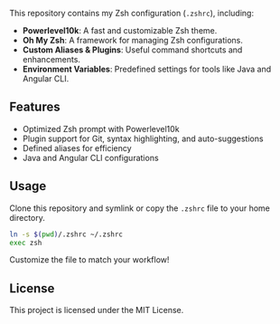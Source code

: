 This repository contains my Zsh configuration (`.zshrc`), including:

- **Powerlevel10k**: A fast and customizable Zsh theme.
- **Oh My Zsh**: A framework for managing Zsh configurations.
- **Custom Aliases & Plugins**: Useful command shortcuts and enhancements.
- **Environment Variables**: Predefined settings for tools like Java and Angular CLI.

## Features
- Optimized Zsh prompt with Powerlevel10k
- Plugin support for Git, syntax highlighting, and auto-suggestions
- Defined aliases for efficiency
- Java and Angular CLI configurations

## Usage
Clone this repository and symlink or copy the `.zshrc` file to your home directory.

```sh
ln -s $(pwd)/.zshrc ~/.zshrc
exec zsh
```

Customize the file to match your workflow!

## License
This project is licensed under the MIT License.
